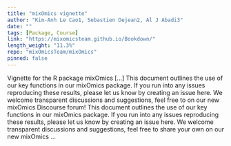 ```yaml
---
title: "mixOmics vignette"
author: "Kim-Anh Le Cao1, Sebastien Dejean2, Al J Abadi3"
date: ""
tags: [Package, Course]
link: "https://mixomicsteam.github.io/Bookdown/"
length_weight: "11.3%"
repo: "mixOmicsTeam/mixOmics"
pinned: false
---
```


Vignette for the R package mixOmics [...] This document outlines the use of our key functions in our mixOmics package. If you run into any issues reproducing these results, please let us know by creating an issue here. We welcome transparent discussions and suggestions, feel free to on our new mixOmics Discourse forum! This document outlines the use of our key functions in our mixOmics package. If you run into any issues reproducing these results, please let us know by creating an issue here. We welcome transparent discussions and suggestions, feel free to share your own on our new mixOmics ...
